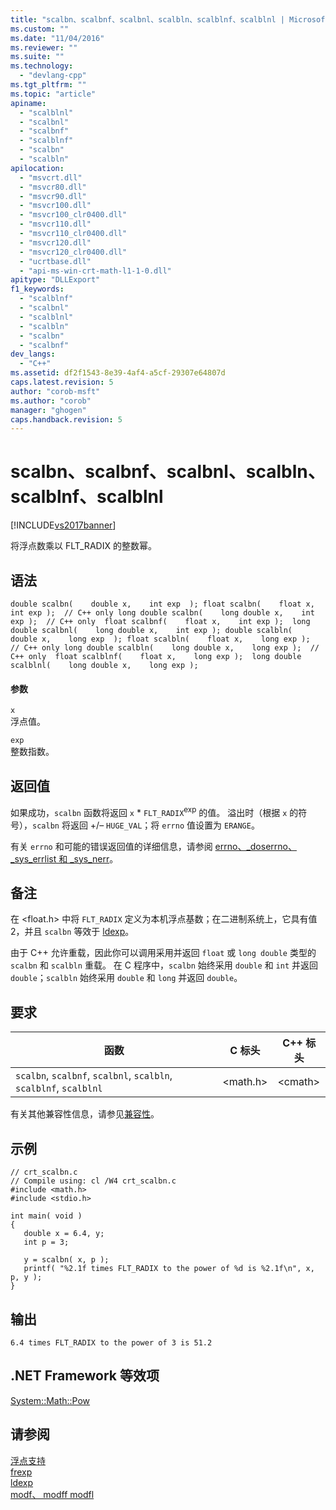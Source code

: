 ```yaml
---
title: "scalbn、scalbnf、scalbnl、scalbln、scalblnf、scalblnl | Microsoft Docs"
ms.custom: ""
ms.date: "11/04/2016"
ms.reviewer: ""
ms.suite: ""
ms.technology: 
  - "devlang-cpp"
ms.tgt_pltfrm: ""
ms.topic: "article"
apiname: 
  - "scalblnl"
  - "scalbnl"
  - "scalbnf"
  - "scalblnf"
  - "scalbn"
  - "scalbln"
apilocation: 
  - "msvcrt.dll"
  - "msvcr80.dll"
  - "msvcr90.dll"
  - "msvcr100.dll"
  - "msvcr100_clr0400.dll"
  - "msvcr110.dll"
  - "msvcr110_clr0400.dll"
  - "msvcr120.dll"
  - "msvcr120_clr0400.dll"
  - "ucrtbase.dll"
  - "api-ms-win-crt-math-l1-1-0.dll"
apitype: "DLLExport"
f1_keywords: 
  - "scalblnf"
  - "scalbnl"
  - "scalblnl"
  - "scalbln"
  - "scalbn"
  - "scalbnf"
dev_langs: 
  - "C++"
ms.assetid: df2f1543-8e39-4af4-a5cf-29307e64807d
caps.latest.revision: 5
author: "corob-msft"
ms.author: "corob"
manager: "ghogen"
caps.handback.revision: 5
---
```

# scalbn、scalbnf、scalbnl、scalbln、scalblnf、scalblnl
[!INCLUDE[vs2017banner](../../assembler/inline/includes/vs2017banner.md)]

将浮点数乘以 FLT\_RADIX 的整数幂。  
  
## 语法  
  
```  
double scalbn(    double x,    int exp  ); float scalbn(    float x,    int exp );  // C++ only long double scalbn(    long double x,    int exp );  // C++ only  float scalbnf(    float x,    int exp );  long double scalbnl(    long double x,    int exp ); double scalbln(    double x,    long exp  ); float scalbln(    float x,    long exp );  // C++ only long double scalbln(    long double x,    long exp );  // C++ only  float scalblnf(    float x,    long exp );  long double scalblnl(    long double x,    long exp );  
```  
  
#### 参数  
 `x`  
 浮点值。  
  
 `exp`  
 整数指数。  
  
## 返回值  
 如果成功，`scalbn` 函数将返回 `x` \* `FLT_RADIX`<sup>exp</sup> 的值。  溢出时（根据 `x` 的符号），`scalbn` 将返回 \+\/– `HUGE_VAL`；将 `errno` 值设置为 `ERANGE`。  
  
 有关 `errno` 和可能的错误返回值的详细信息，请参阅 [errno、\_doserrno、\_sys\_errlist 和 \_sys\_nerr](../../c-runtime-library/errno-doserrno-sys-errlist-and-sys-nerr.md)。  
  
## 备注  
 在 \<float.h\> 中将 `FLT_RADIX` 定义为本机浮点基数；在二进制系统上，它具有值 2，并且 `scalbn` 等效于 [ldexp](../../c-runtime-library/reference/ldexp.md)。  
  
 由于 C\+\+ 允许重载，因此你可以调用采用并返回 `float` 或 `long double` 类型的 `scalbn` 和 `scalbln` 重载。  在 C 程序中，`scalbn` 始终采用 `double` 和 `int` 并返回 `double`；`scalbln` 始终采用 `double` 和 `long` 并返回 `double`。  
  
## 要求  
  
|函数|C 标头|C\+\+ 标头|  
|--------|----------|--------------|  
|`scalbn`, `scalbnf`, `scalbnl`, `scalbln`, `scalblnf`, `scalblnl`|\<math.h\>|\<cmath\>|  
  
 有关其他兼容性信息，请参见[兼容性](../../c-runtime-library/compatibility.md)。  
  
## 示例  
  
```  
// crt_scalbn.c  
// Compile using: cl /W4 crt_scalbn.c  
#include <math.h>  
#include <stdio.h>  
  
int main( void )  
{  
   double x = 6.4, y;  
   int p = 3;  
  
   y = scalbn( x, p );  
   printf( "%2.1f times FLT_RADIX to the power of %d is %2.1f\n", x, p, y );  
}  
```  
  
## 输出  
  
```  
6.4 times FLT_RADIX to the power of 3 is 51.2  
```  
  
## .NET Framework 等效项  
 [System::Math::Pow](https://msdn.microsoft.com/en-us/library/system.math.pow.aspx)  
  
## 请参阅  
 [浮点支持](../../c-runtime-library/floating-point-support.md)   
 [frexp](../../c-runtime-library/reference/frexp.md)   
 [ldexp](../../c-runtime-library/reference/ldexp.md)   
 [modf、 modff modfl](../../c-runtime-library/reference/modf-modff-modfl.md)